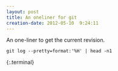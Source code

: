 ```yaml
---
layout: post
title: An oneliner for git
creation-date: 2012-05-10  9:24:11
---
```

An one-liner to get the current revision.

    git log --pretty=format:'%H' | head -n1
{:.terminal}

